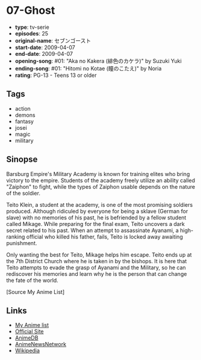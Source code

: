 # 07-Ghost

-   **type**: tv-serie
-   **episodes**: 25
-   **original-name**: セブンゴースト
-   **start-date**: 2009-04-07
-   **end-date**: 2009-04-07
-   **opening-song**: #01: "Aka no Kakera (緋色のカケラ)" by Suzuki Yuki
-   **ending-song**: #01: "Hitomi no Kotae (瞳のこたえ)" by Noria
-   **rating**: PG-13 - Teens 13 or older

## Tags

-   action
-   demons
-   fantasy
-   josei
-   magic
-   military

## Sinopse

Barsburg Empire's Military Academy is known for training elites who bring victory to the empire. Students of the academy freely utilize an ability called "Zaiphon" to fight, while the types of Zaiphon usable depends on the nature of the soldier.

Teito Klein, a student at the academy, is one of the most promising soldiers produced. Although ridiculed by everyone for being a sklave (German for slave) with no memories of his past, he is befriended by a fellow student called Mikage. While preparing for the final exam, Teito uncovers a dark secret related to his past. When an attempt to assassinate Ayanami, a high-ranking official who killed his father, fails, Teito is locked away awaiting punishment.

Only wanting the best for Teito, Mikage helps him escape. Teito ends up at the 7th District Church where he is taken in by the bishops. It is here that Teito attempts to evade the grasp of Ayanami and the Military, so he can rediscover his memories and learn why he is the person that can change the fate of the world.

[Source My Anime List]

## Links

-   [My Anime list](https://myanimelist.net/anime/5525/07-Ghost)
-   [Official Site](http://07-ghost.net/)
-   [AnimeDB](http://anidb.info/perl-bin/animedb.pl?show=anime&aid=6239)
-   [AnimeNewsNetwork](http://www.animenewsnetwork.com/encyclopedia/anime.php?id=10468)
-   [Wikipedia](http://en.wikipedia.org/wiki/07_Ghost)
